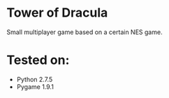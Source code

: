 Tower of Dracula
================

Small multiplayer game based on a certain NES game.

Tested on:
==========

- Python 2.7.5
- Pygame 1.9.1
